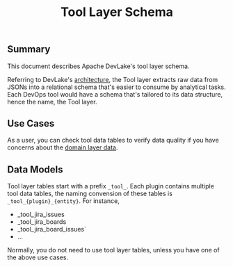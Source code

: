 ﻿---
title: "Tool Layer Schema"
description: >
   Extract raw data into a relational schema for each specific tool
sidebar_position: 2
---

## Summary

This document describes Apache DevLake's tool layer schema.

Referring to DevLake's [architecture](../Overview/Architecture.md), the Tool layer extracts raw data from JSONs into a relational schema that's easier to consume by analytical tasks. Each DevOps tool would have a schema that's tailored to its data structure, hence the name, the Tool layer.


## Use Cases

As a user, you can check tool data tables to verify data quality if you have concerns about the [domain layer data](DevLakeDomainLayerSchema.md).


## Data Models

Tool layer tables start with a prefix `_tool_`. Each plugin contains multiple tool data tables, the naming convension of these tables is `_tool_{plugin}_{entity}`. For instance,
- _tool_jira_issues
- _tool_jira_boards
- _tool_jira_board_issues`
- ...

Normally, you do not need to use tool layer tables, unless you have one of the above use cases.
